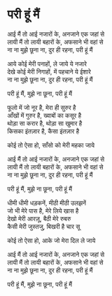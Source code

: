 # परी हूं मैं

आई मैं तो आई नजारों के, अनजाने एक जहां से  
लायी मैं तो लायी बहारों के, अफसाने भी वहां से  
ना ना मुझे छूना ना, दुर ही रहना, परी हूं मैं  

आये कोई मेरी पनाहों, ले जाये ये नजारे  
देखे कोई मेरी निगाहों, में पहचाने ये ईशारे  
ना ना मुझे छूना ना, दुर ही रहना, परी हूं मैं  

परी हूं मैं, मुझे ना छूना, परी हूं मैं  

फूलो में जो नूर है, मेरा ही सुरुर है  
आँखों में गुरुर है, ख्वाबों का कसूर है  
थोडा़ सा करार है, थोडा़ सा खुमार है  
किसका इंतजा़र है, कैसा इंतजा़र है  

कोई तो ऐसा हो, साँसो को मेरी महका जाये  

आई मैं तो आई नजारों के, अनजाने एक जहां से  
लायी मैं तो लायी बहारों के, अफसाने भी वहां से  
ना ना मुझे छूना ना, दुर ही रहना, परी हूं मैं  

परी हूं मैं, मुझे ना छूना, परी हूं मैं  

धीमी धीमी धड़कनें, मीठी मीठी उलझनें  
जो भी मेरे पास है, मेरे लिये खास है  
देखो मेरी आरज़ू, बैठी मेरे रुबरु  
कैसी मेरी जुस्तजु, बिखरी है चार सू  

कोई तो ऐसा हो, आके जो मेरा दिल ले जाये  

आई मैं तो आई नजारों के, अनजाने एक जहां से  
लायी मैं तो लायी बहारों के, अफसाने भी वहां से  
ना ना मुझे छूना ना, दुर ही रहना, परी हूं मैं  

परी हूं मैं, मुझे ना छूना, परी हूं मैं  
